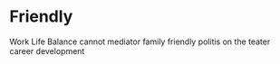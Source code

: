 # Friendly
Work Life Balance cannot mediator family friendly politis on the teater career development

